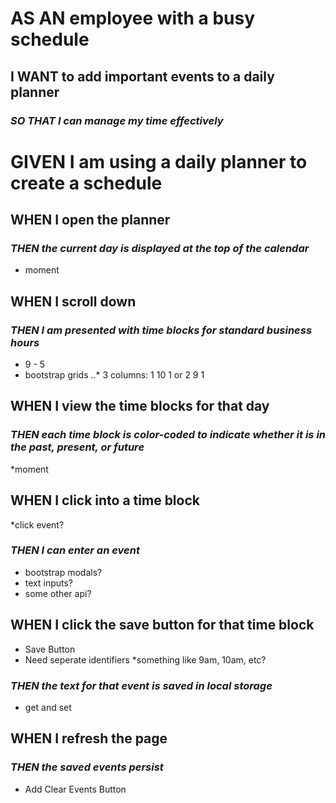  AS AN employee with a busy schedule
======
## I WANT to add important events to a daily planner
### *SO THAT I can manage my time effectively*

GIVEN I am using a daily planner to create a schedule
======
 WHEN I open the planner
------

### *THEN the current day is displayed at the top of the calendar*

* moment

 WHEN I scroll down
------

### *THEN I am presented with time blocks for standard business hours*

* 9 - 5
* bootstrap grids 
..* 3 columns: 1 10 1 or 2 9 1

 WHEN I view the time blocks for that day
------

### *THEN each time block is color-coded to indicate whether it is in the past, present, or future*

*moment

WHEN I click into a time block
------ 

*click event?

 ### *THEN I can enter an event*

* bootstrap modals?
* text inputs?
* some other api?

WHEN I click the save button for that time block
------ 
* Save Button
* Need seperate identifiers
*something like 9am, 10am, etc?

### *THEN the text for that event is saved in local storage*

* get and set

 WHEN I refresh the page
------

### *THEN the saved events persist*

* Add Clear Events Button